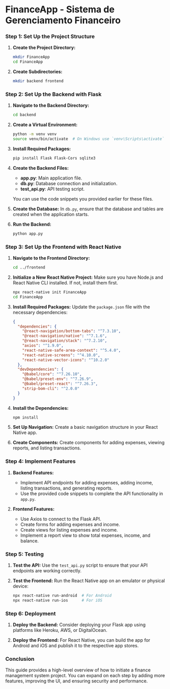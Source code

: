 # FinanceApp - Sistema de Gerenciamento Financeiro

### Step 1: Set Up the Project Structure

1. **Create the Project Directory:**
   ```bash
   mkdir FinanceApp
   cd FinanceApp
   ```

2. **Create Subdirectories:**
   ```bash
   mkdir backend frontend
   ```

### Step 2: Set Up the Backend with Flask

1. **Navigate to the Backend Directory:**
   ```bash
   cd backend
   ```

2. **Create a Virtual Environment:**
   ```bash
   python -m venv venv
   source venv/bin/activate  # On Windows use `venv\Scripts\activate`
   ```

3. **Install Required Packages:**
   ```bash
   pip install Flask Flask-Cors sqlite3
   ```

4. **Create the Backend Files:**
   - **app.py**: Main application file.
   - **db.py**: Database connection and initialization.
   - **test_api.py**: API testing script.

   You can use the code snippets you provided earlier for these files.

5. **Create the Database:**
   In `db.py`, ensure that the database and tables are created when the application starts.

6. **Run the Backend:**
   ```bash
   python app.py
   ```

### Step 3: Set Up the Frontend with React Native

1. **Navigate to the Frontend Directory:**
   ```bash
   cd ../frontend
   ```

2. **Initialize a New React Native Project:**
   Make sure you have Node.js and React Native CLI installed. If not, install them first.
   ```bash
   npx react-native init FinanceApp
   cd FinanceApp
   ```

3. **Install Required Packages:**
   Update the `package.json` file with the necessary dependencies:
   ```json
   {
     "dependencies": {
       "@react-navigation/bottom-tabs": "^7.3.10",
       "@react-navigation/native": "^7.1.6",
       "@react-navigation/stack": "^7.2.10",
       "axios": "^1.9.0",
       "react-native-safe-area-context": "^5.4.0",
       "react-native-screens": "^4.10.0",
       "react-native-vector-icons": "^10.2.0"
     },
     "devDependencies": {
       "@babel/core": "^7.26.10",
       "@babel/preset-env": "^7.26.9",
       "@babel/preset-react": "^7.26.3",
       "strip-bom-cli": "^2.0.0"
     }
   }
   ```

4. **Install the Dependencies:**
   ```bash
   npm install
   ```

5. **Set Up Navigation:**
   Create a basic navigation structure in your React Native app.

6. **Create Components:**
   Create components for adding expenses, viewing reports, and listing transactions.

### Step 4: Implement Features

1. **Backend Features:**
   - Implement API endpoints for adding expenses, adding income, listing transactions, and generating reports.
   - Use the provided code snippets to complete the API functionality in `app.py`.

2. **Frontend Features:**
   - Use Axios to connect to the Flask API.
   - Create forms for adding expenses and income.
   - Create views for listing expenses and income.
   - Implement a report view to show total expenses, income, and balance.

### Step 5: Testing

1. **Test the API:**
   Use the `test_api.py` script to ensure that your API endpoints are working correctly.

2. **Test the Frontend:**
   Run the React Native app on an emulator or physical device:
   ```bash
   npx react-native run-android  # For Android
   npx react-native run-ios      # For iOS
   ```

### Step 6: Deployment

1. **Deploy the Backend:**
   Consider deploying your Flask app using platforms like Heroku, AWS, or DigitalOcean.

2. **Deploy the Frontend:**
   For React Native, you can build the app for Android and iOS and publish it to the respective app stores.

### Conclusion

This guide provides a high-level overview of how to initiate a finance management system project. You can expand on each step by adding more features, improving the UI, and ensuring security and performance.